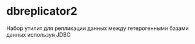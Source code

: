 dbreplicator2
=============

Набор утилит для репликации данных между гетерогенными базами данных используя JDBC
